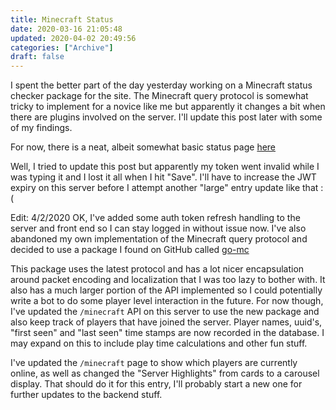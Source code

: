 ```yaml
---
title: Minecraft Status
date: 2020-03-16 21:05:48
updated: 2020-04-02 20:49:56
categories: ["Archive"]
draft: false
---
```


I spent the better part of the day yesterday working on a Minecraft status checker package for the site. The Minecraft query protocol is somewhat tricky to implement for a novice like me but apparently it changes a bit when there are plugins involved on the server. I'll update this post later with some of my findings.

For now, there is a neat, albeit somewhat basic status page [here](https://sqweeb.net/minecraft)

Well, I tried to update this post but apparently my token went invalid while I was typing it and I lost it all when I hit "Save". I'll have to increase the JWT expiry on this server before I attempt another "large" entry update like that :(
    
Edit: 4/2/2020
OK, I've added some auth token refresh handling to the server and front end so I can stay logged in without issue now. I've also abandoned my own implementation of the Minecraft query protocol and decided to use a package I found on GitHub called [go-mc](https://github.com/Tnze/go-mc)

This package uses the latest protocol and has a lot nicer encapsulation around packet encoding and localization that I was too lazy to bother with. It also has a much larger portion of the API implemented so I could potentially write a bot to do some player level interaction in the future. For now though, I've updated the `/minecraft` API on this server to use the new package and also keep track of players that have joined the server. Player names, uuid's, "first seen" and "last seen" time stamps are now recorded in the database. I may expand on this to include play time calculations and other fun stuff.

I've updated the `/minecraft` page to show which players are currently online, as well as changed the "Server Highlights" from cards to a carousel display. That should do it for this entry, I'll probably start a new one for further updates to the backend stuff.
